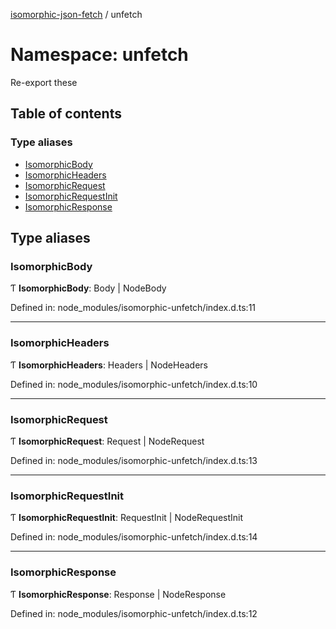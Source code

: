 [isomorphic-json-fetch](../README.md) / unfetch

# Namespace: unfetch

Re-export these

## Table of contents

### Type aliases

- [IsomorphicBody](unfetch.md#isomorphicbody)
- [IsomorphicHeaders](unfetch.md#isomorphicheaders)
- [IsomorphicRequest](unfetch.md#isomorphicrequest)
- [IsomorphicRequestInit](unfetch.md#isomorphicrequestinit)
- [IsomorphicResponse](unfetch.md#isomorphicresponse)

## Type aliases

### IsomorphicBody

Ƭ **IsomorphicBody**: Body \| NodeBody

Defined in: node_modules/isomorphic-unfetch/index.d.ts:11

---

### IsomorphicHeaders

Ƭ **IsomorphicHeaders**: Headers \| NodeHeaders

Defined in: node_modules/isomorphic-unfetch/index.d.ts:10

---

### IsomorphicRequest

Ƭ **IsomorphicRequest**: Request \| NodeRequest

Defined in: node_modules/isomorphic-unfetch/index.d.ts:13

---

### IsomorphicRequestInit

Ƭ **IsomorphicRequestInit**: RequestInit \| NodeRequestInit

Defined in: node_modules/isomorphic-unfetch/index.d.ts:14

---

### IsomorphicResponse

Ƭ **IsomorphicResponse**: Response \| NodeResponse

Defined in: node_modules/isomorphic-unfetch/index.d.ts:12
